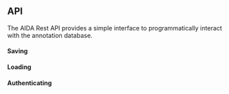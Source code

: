## API

The AIDA Rest API provides a simple interface to programmatically interact with
the annotation database.

#### Saving

#### Loading

#### Authenticating

